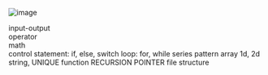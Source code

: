 ![image](https://github.com/Mahmudur-Rahman-Tasin/C-program/assets/85746604/a62e245b-c4b0-474f-a80a-bf0a606e37ee)

input-output    
operator   
math     
control statement: if, else, switch
loop: for, while
series
pattern
array 1d, 2d
string, UNIQUE
function
RECURSION
POINTER
file
structure


